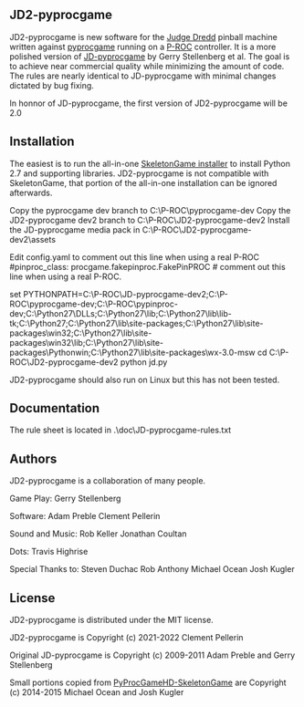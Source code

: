 ## JD2-pyprocgame

JD2-pyprocgame is new software for the [Judge Dredd](https://www.ipdb.org/machine.cgi?id=1322) pinball machine written against [pyprocgame](http://pyprocgame.pindev.org/) running on a [P-ROC](https://www.multimorphic.com/store/circuit-boards/p-roc/) controller. It is a more polished version of [JD-pyprocgame](https://github.com/preble/JD-pyprocgame) by Gerry Stellenberg et al. The goal is to achieve near commercial quality while minimizing the amount of code. The rules are nearly identical to JD-pyprocgame with minimal changes dictated by bug fixing.

In honnor of JD-pyprocgame, the first version of JD2-pyprocgame will be 2.0

## Installation

The easiest is to run the all-in-one [SkeletonGame installer](http://skeletongame.com/step-1-installation-and-testing-the-install-windows/) to install Python 2.7 and supporting libraries. JD2-pyprocgame is not compatible with SkeletonGame, that portion of the all-in-one installation can be ignored afterwards.

Copy the pyprocgame dev branch to C:\P-ROC\pyprocgame-dev
Copy the JD2-pyprocgame dev2 branch to C:\P-ROC\JD2-pyprocgame-dev2
Install the JD-pyprocgame media pack in C:\P-ROC\JD2-pyprocgame-dev2\assets

Edit config.yaml to comment out this line when using a real P-ROC
#pinproc_class: procgame.fakepinproc.FakePinPROC # comment out this line when using a real P-ROC. 

set PYTHONPATH=C:\P-ROC\JD-pyprocgame-dev2;C:\P-ROC\pyprocgame-dev;C:\P-ROC\pypinproc-dev;C:\Python27\DLLs;C:\Python27\lib;C:\Python27\lib\lib-tk;C:\Python27;C:\Python27\lib\site-packages;C:\Python27\lib\site-packages\win32;C:\Python27\lib\site-packages\win32\lib;C:\Python27\lib\site-packages\Pythonwin;C:\Python27\lib\site-packages\wx-3.0-msw
cd C:\P-ROC\JD2-pyprocgame-dev2
python jd.py

JD2-pyprocgame should also run on Linux but this has not been tested.

## Documentation

The rule sheet is located in .\doc\JD-pyprocgame-rules.txt

## Authors

JD2-pyprocgame is a collaboration of many people.

Game Play:
Gerry Stellenberg

Software:
Adam Preble
Clement Pellerin

Sound and Music:
Rob Keller
Jonathan Coultan

Dots:
Travis Highrise

Special Thanks to:
Steven Duchac
Rob Anthony
Michael Ocean
Josh Kugler

## License

JD2-pyprocgame is distributed under the MIT license.

JD2-pyprocgame is
Copyright (c) 2021-2022 Clement Pellerin

Original JD-pyprocgame is
Copyright (c) 2009-2011 Adam Preble and Gerry Stellenberg

Small portions copied from [PyProcGameHD-SkeletonGame](https://github.com/mjocean/PyProcGameHD-SkeletonGame) are
Copyright (c) 2014-2015 Michael Ocean and Josh Kugler
